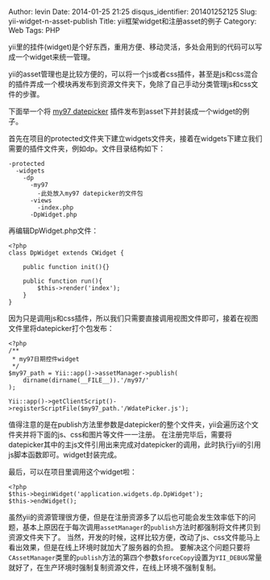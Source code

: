 Author: levin
Date: 2014-01-25 21:25
disqus_identifier: 201401252125
Slug: yii-widget-n-asset-publish
Title: yii框架widget和注册asset的例子
Category: Web
Tags: PHP

yii里的挂件(widget)是个好东西，重用方便、移动灵活，多处会用到的代码可以写成一个widget来统一管理。

yii的asset管理也是比较方便的，可以将一个js或者css插件，甚至是js和css混合的插件弄成一个模块再发布到资源文件夹下，免除了自己手动分类管理js和css文件的步骤。<!-- more -->

下面举一个将
[my97 datepicker](/url.html#http://www.my97.net/)
插件发布到asset下并封装成一个widget的例子。

首先在项目的protected文件夹下建立widgets文件夹，接着在widgets下建立我们需要的插件文件夹，例如dp。文件目录结构如下：

    -protected
      -widgets
        -dp
          -my97
            -此处放入my97 datepicker的文件包
          -views
            -index.php
          -DpWidget.php

再编辑DpWidget.php文件：

    <?php
    class DpWidget extends CWidget {
    
        public function init(){}
    
        public function run(){
            $this->render('index');
        }
    }

因为只是调用js和css插件，所以我们只需要直接调用视图文件即可，接着在视图文件里将datepicker打个包发布：

    <?php
    /**
     * my97日期控件widget
     */
    $my97_path = Yii::app()->assetManager->publish(
        dirname(dirname(__FILE__)).'/my97/'
    );
    
    Yii::app()->getClientScript()->registerScriptFile($my97_path.'/WdatePicker.js');

值得注意的是在publish方法里参数是datepicker的整个文件夹，yii会遍历这个文件夹并将下面的js、css和图片等文件一一注册。
在注册完毕后，需要将datepicker其中的主js文件引用出来完成对datepicker的调用，此时执行yii的引用js脚本函数即可。widget封装完成。

最后，可以在项目里调用这个widget啦：

    <?php
    $this->beginWidget('application.widgets.dp.DpWidget');
    $this->endWidget();

虽然yii的资源管理很方便，但是在注册资源多了以后也可能会发生效率低下的问题，基本上原因在于每次调用`assetManager`的`publish`方法时都强制将文件拷贝到资源文件夹下了。
当然，开发的时候，这样比较方便，改动了js、css文件能马上看出效果，但是在线上环境时就加大了服务器的负担。
要解决这个问题只要将`CAssetManager`类里的`publish`方法的第四个参数`$forceCopy`设置为`YII_DEBUG`常量就好了，在生产环境时强制复制资源文件，在线上环境不强制复制。
